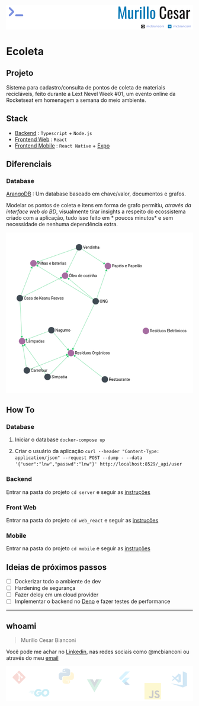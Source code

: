 ![Banner](https://github.com/mcbianconi/images/blob/master/banner.png)
# Ecoleta

## Projeto
Sistema para cadastro/consulta de pontos de coleta de materiais recicláveis,
feito durante a Lext Nevel Week #01, um evento online da Rocketseat em homenagem a semana do meio ambiente.

## Stack
- [Backend](/server) : `Typescript` +  `Node.js `
- [Frontend Web](./web_react) : `React`
- [Frontend Mobile](./mobile) : `React Native` + [Expo](https://expo.io/)

## Diferenciais

### Database

[ArangoDB](https://www.arangodb.com/) : Um database baseado em chave/valor, documentos e  grafos.

Modelar os pontos de coleta e itens em forma de grafo permitiu, *através da interface web do BD*, visualmente tirar insights a respeito do ecossistema criado com a aplicação, tudo isso feito em * poucos minutos* e sem necessidade de nenhuma dependência extra.

![](exemplo_grafo.png)

## How To

### Database
1. Iniciar o database `docker-compose up`

2. Criar o usuário da aplicação `curl --header "Content-Type: application/json" --request POST --dump - --data '{"user":"lnw","passwd":"lnw"}' http://localhost:8529/_api/user`

### Backend
Entrar na pasta do projeto `cd server` e seguir as [instruções](/server)

### Front Web
Entrar na pasta do projeto `cd web_react` e seguir as [instruções](/server)

### Mobile
Entrar na pasta do projeto `cd mobile` e seguir as [instruções](/server)


## Ideias de próximos passos
- [ ] Dockerizar todo o ambiente de dev
- [ ] Hardening de segurança
- [ ] Fazer deloy em um cloud provider
- [ ] Implementar o backend no [Deno](https://deno.land/) e fazer testes de performance

---


## whoami
> Murillo Cesar Bianconi

Você pode me achar no [Linkedin](https://www.linkedin.com/in/mcbianconi/), nas redes sociais como @mcbianconi ou através do meu [email](mailto:murillo.ianconi@gmail.com)

![End Banner](https://github.com/mcbianconi/images/blob/master/readme-footer.png)
